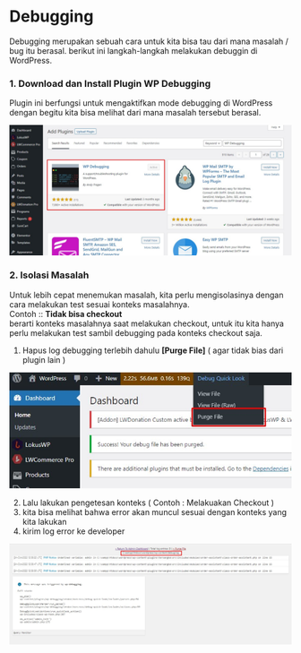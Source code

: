 
# Debugging

Debugging merupakan sebuah cara untuk kita bisa tau dari mana masalah / bug itu berasal.
berikut ini langkah-langkah melakukan debuggin di WordPress.

### 1. Download dan Install Plugin **WP Debugging**
Plugin ini berfungsi untuk mengaktifkan mode debugging di WordPress
dengan begitu kita bisa melihat dari mana masalah tersebut berasal.

![Install Plugin](../assets/wpdebugging.jpg)

### 2. Isolasi Masalah
Untuk lebih cepat menemukan masalah, kita perlu mengisolasinya dengan cara melakukan test
sesuai konteks masalahnya.\
Contoh :: **Tidak bisa checkout**\
berarti konteks masalahnya saat melakukan checkout, untuk itu kita hanya perlu
melakukan test sambil debugging pada konteks checkout saja.

1. Hapus log debugging terlebih dahulu **[Purge File]** ( agar tidak bias dari plugin lain )

  ![Install Plugin](../assets/purgedebug.jpg)

2. Lalu lakukan pengetesan konteks ( Contoh : Melakuakan Checkout )
3. kita bisa melihat bahwa error akan muncul sesuai dengan konteks yang kita lakukan 
4. kirim log error ke developer

![Install Plugin](../assets/debuglog.jpg)